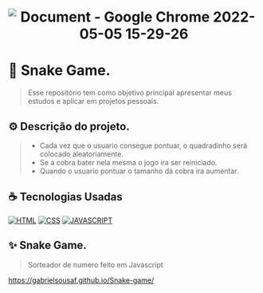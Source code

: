 <h1 align="center" width:100%>

![Document - Google Chrome 2022-05-05 15-29-26](https://user-images.githubusercontent.com/97768716/166994997-aa78212d-0022-4195-8aa2-82e175788fe1.gif)

 
 # 📱 Snake Game.
> Esse repositório tem como objetivo principal apresentar meus estudos e aplicar em projetos pessoais.


## ⚙ Descrição do projeto.
> * Cada vez que o usuario consegue pontuar, o quadradinho será colocado aleatoriamente. <br>
> * Se a cobra bater nela mesma o jogo ira ser reiniciado. <br>
> * Quando o usuario pontuar o tamanho da cobra ira aumentar.




## ☕ Tecnologias Usadas

[![HTML](https://img.shields.io/badge/html%20-%23323330.svg?&style=for-the-badge&logo=html&logoColor=black&color=FF8000)](#)
[![CSS](https://img.shields.io/badge/css%20-%23323330.svg?&style=for-the-badge&logo=css&logoColor=black&color=2E64FE)](#)
[![JAVASCRIPT](https://img.shields.io/badge/javascript%20-%23323330.svg?&style=for-the-badge&logo=css&logoColor=black&color=FFFF00)](#)

## ✨ Snake Game.
> Sorteador de numero feito em Javascript

https://gabrielsousaf.github.io/Snake-game/
